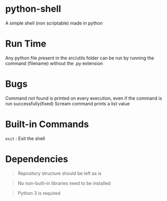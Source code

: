 # python-shell
A simple shell (non scriptable) made in python

# Run Time
Any python file present in the src/utils folder can be run by running the command (filename) without the .py extension

# Bugs
Command not found is printed on every execution, even if the command is run successfully(fixed)
Scream command prints a list value

# Built-in Commands
`exit` : Exit the shell

# Dependencies
> Repository structure should be left as is

> No non-built-in libraries need to be installed

> Python 3 is required

